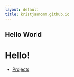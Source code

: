 ```yaml
---
layout: default
title: kristjannomm.github.io
---
```


## Hello World 

# Hello!

- [Projects](projects.html)
